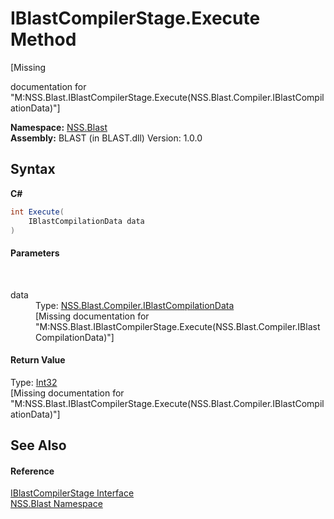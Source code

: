 # IBlastCompilerStage.Execute Method 
 

\[Missing <summary> documentation for "M:NSS.Blast.IBlastCompilerStage.Execute(NSS.Blast.Compiler.IBlastCompilationData)"\]

**Namespace:**&nbsp;<a href="N_NSS_Blast">NSS.Blast</a><br />**Assembly:**&nbsp;BLAST (in BLAST.dll) Version: 1.0.0

## Syntax

**C#**<br />
``` C#
int Execute(
	IBlastCompilationData data
)
```


#### Parameters
&nbsp;<dl><dt>data</dt><dd>Type: <a href="T_NSS_Blast_Compiler_IBlastCompilationData">NSS.Blast.Compiler.IBlastCompilationData</a><br />\[Missing <param name="data"/> documentation for "M:NSS.Blast.IBlastCompilerStage.Execute(NSS.Blast.Compiler.IBlastCompilationData)"\]</dd></dl>

#### Return Value
Type: <a href="https://docs.microsoft.com/dotnet/api/system.int32" target="_blank" rel="noopener noreferrer">Int32</a><br />\[Missing <returns> documentation for "M:NSS.Blast.IBlastCompilerStage.Execute(NSS.Blast.Compiler.IBlastCompilationData)"\]

## See Also


#### Reference
<a href="T_NSS_Blast_IBlastCompilerStage">IBlastCompilerStage Interface</a><br /><a href="N_NSS_Blast">NSS.Blast Namespace</a><br />